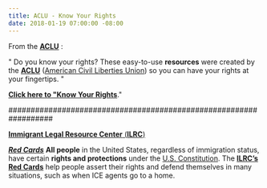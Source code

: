 ```yaml
---
title: ACLU - Know Your Rights
date: 2018-01-19 07:00:00 -08:00
---
```


From the [**ACLU**](https://www.aclu.org/) :

"  Do you know your rights? These easy-to-use **resources** were created by the [**ACLU**](https://www.aclu.org/) ([American Civil Liberties Union](https://www.aclu.org/)) so you can have your rights at your fingertips.  "

**[Click here to "Know Your Rights](https://www.aclu.org/know-your-rights)**." 

##################################################################

[**Immigrant Legal Resource Center** (**ILRC**)](https://www.ilrc.org/who-we-are)

[***Red Cards***](https://www.ilrc.org/red-cards)
**All people** in the United States, regardless of immigration status, have certain **rights and protections** under the [U.S. Constitution](https://en.wikipedia.org/wiki/United_States_Constitution). The [**ILRC’s Red Cards**](https://www.ilrc.org/red-cards) help people assert their rights and defend themselves in many situations, such as when ICE agents go to a home.